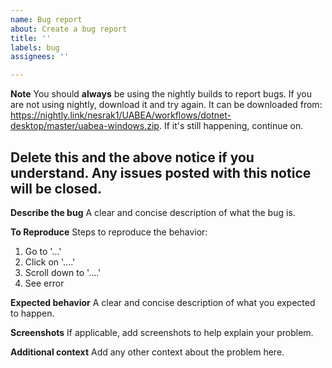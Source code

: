 ```yaml
---
name: Bug report
about: Create a bug report
title: ''
labels: bug
assignees: ''

---
```


**Note**
You should **always** be using the nightly builds to report bugs. If you are not using nightly, download it and try again. It can be downloaded from: https://nightly.link/nesrak1/UABEA/workflows/dotnet-desktop/master/uabea-windows.zip. If it's still happening, continue on.

## Delete this and the above notice if you understand. Any issues posted with this notice will be closed.

**Describe the bug**
A clear and concise description of what the bug is.

**To Reproduce**
Steps to reproduce the behavior:
1. Go to '...'
2. Click on '....'
3. Scroll down to '....'
4. See error

**Expected behavior**
A clear and concise description of what you expected to happen.

**Screenshots**
If applicable, add screenshots to help explain your problem.

**Additional context**
Add any other context about the problem here.
